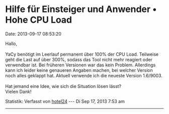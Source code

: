 Hilfe für Einsteiger und Anwender • Hohe CPU Load
=================================================

Date: 2013-09-17 08:53:20

Hallo,\
\
YaCy benötigt im Leerlauf permanent über 100% der CPU Load. Teilweise
geht die Last auf über 300%, sodass das Tool nicht mehr reagiert oder
verwendbar ist. Bei früheren Versionen war das kein Problem. Allerdings
kann ich leider keine genaueren Angaben machen, bei welcher Version noch
alles geklappt hat. Aktuell verwende ich die neueste Version 1.6/9003.\
\
Hat jemand eine Idee, wie sich die Situation lösen lässt?\
Vielen Dank!

Statistik: Verfasst von
[hotel24](http://forum.yacy-websuche.de/memberlist.php?mode=viewprofile&u=8871)
--- Di Sep 17, 2013 7:53 am

------------------------------------------------------------------------

